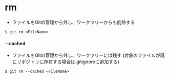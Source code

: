 # rm
- ファイルをGitの管理から外し、ワークツリーからも削除する

```
$ git rm <FileName>
```

#### --cached
- ファイルをGitの管理から外し、ワークツリーには残す
  (対象のファイルが既にリポジトリに存在する場合は.gitignoreに追加する)

```
$ git rm --cached <FileName>
```
